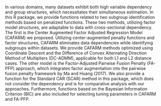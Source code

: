 In various domains, many datasets exhibit both high variable dependency and group structures, which necessitates their simultaneous estimation. In this R package, we provide functions related to two subgroup identification methods based on penalized functions. These two methods, utilizing factor model structures, are adaptable to data with cross-sectional dependency. The first is the Center Augmented Factor Adjusted Regression Model (CAFARM) we proposed. Utilizing center-augmented penalty functions and factor structures, CAFARM eliminates data dependencies while identifying subgroups within datasets. We provide CAFARM methods optimized using Coordinate Descent and the Difference of Convex Alternating Direction Method of Multipliers (DC-ADMM), applicable for both L1 and L2 distance cases. The other model is the Factor-Adjusted Pairwise Fusion Penalty (FA-PFP) approach, which integrates factor augmentation into the pairwise fusion penalty framework by Ma and Huang (2017). We also provide a function for the Standard CAR (SCAR) method in this package, which does not consider the dependency and is for comparative analysis with our approaches. Furthermore, functions based on the Bayesian Information Criterion (BIC) are also included for selecting tuning parameters in CAFARM and FA-PFP.
